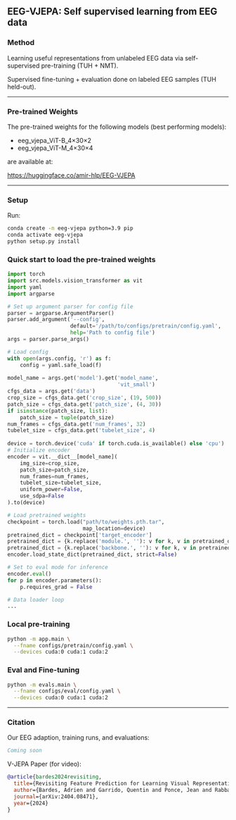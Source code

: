 ## EEG-VJEPA: Self supervised learning from EEG data

### Method
Learning useful representations from unlabeled EEG data via self-supervised pre-training (TUH + NMT). 

Supervised fine-tuning + evaluation done on labeled EEG samples (TUH held-out).

---


### Pre-trained Weights
The pre-trained weights for the following models (best performing models):
- eeg_vjepa_ViT-B_4×30×2
- eeg_vjepa_ViT-M_4×30×4

are available at:

https://huggingface.co/amir-hlp/EEG-VJEPA

---

### Setup

Run:
```bash
conda create -n eeg-vjepa python=3.9 pip
conda activate eeg-vjepa
python setup.py install
```

### Quick start to load the pre-trained weights

```python
import torch
import src.models.vision_transformer as vit
import yaml
import argparse

# Set up argument parser for config file
parser = argparse.ArgumentParser()
parser.add_argument('--config',
                    default='/path/to/configs/pretrain/config.yaml',
                    help='Path to config file')
args = parser.parse_args()

# Load config
with open(args.config, 'r') as f:
    config = yaml.safe_load(f)
    
model_name = args.get('model').get('model_name',
                                   'vit_small')
cfgs_data = args.get('data')
crop_size = cfgs_data.get('crop_size', (19, 500))
patch_size = cfgs_data.get('patch_size', (4, 30))
if isinstance(patch_size, list):
    patch_size = tuple(patch_size)
num_frames = cfgs_data.get('num_frames', 32)
tubelet_size = cfgs_data.get('tubelet_size', 4)
    
device = torch.device('cuda' if torch.cuda.is_available() else 'cpu')
# Initialize encoder
encoder = vit.__dict__[model_name](
    img_size=crop_size,
    patch_size=patch_size, 
    num_frames=num_frames,
    tubelet_size=tubelet_size,
    uniform_power=False,
    use_sdpa=False
).to(device)

# Load pretrained weights
checkpoint = torch.load("path/to/weights.pth.tar",
                        map_location=device)
pretrained_dict = checkpoint['target_encoder']
pretrained_dict = {k.replace('module.', ''): v for k, v in pretrained_dict.items()}
pretrained_dict = {k.replace('backbone.', ''): v for k, v in pretrained_dict.items()}
encoder.load_state_dict(pretrained_dict, strict=False)

# Set to eval mode for inference
encoder.eval()
for p in encoder.parameters():
    p.requires_grad = False

# Data loader loop
...
```


### Local pre-training

```bash
python -m app.main \
  --fname configs/pretrain/config.yaml \
  --devices cuda:0 cuda:1 cuda:2
```


### Eval and Fine-tuning

```bash
python -m evals.main \
  --fname configs/eval/config.yaml \
  --devices cuda:0 cuda:1 cuda:2
```

---


### Citation
Our EEG adaption, training runs, and evaluations:
```bibtex
Coming soon
```

V-JEPA Paper (for video):
```bibtex
@article{bardes2024revisiting,
  title={Revisiting Feature Prediction for Learning Visual Representations from Video},
  author={Bardes, Adrien and Garrido, Quentin and Ponce, Jean and Rabbat, Michael, and LeCun, Yann and Assran, Mahmoud and Ballas, Nicolas},
  journal={arXiv:2404.08471},
  year={2024}
}
```

